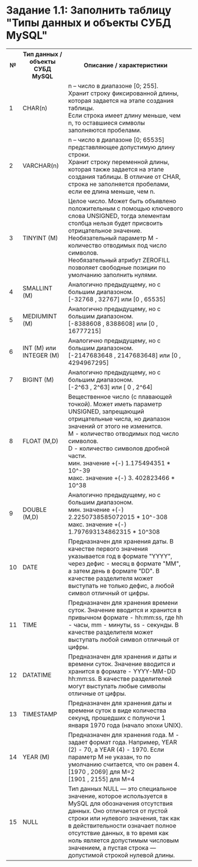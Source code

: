 # Задание 1.1: Заполнить таблицу "Типы данных и объекты СУБД MySQL"

<table>
    <tr>
        <th>№</th>
        <th>Тип данных / объекты СУБД MySQL</th>
        <th>Описание / характеристики<th>
    </tr>
    <tr>
        <td>1</td>
        <td>CHAR(n)</td>
        <td>
        n – число в диапазоне [0; 255].<br>
        Хранит строку фиксированной длины, которая задается на этапе создания таблицы. <br>Если строка имеет длину меньше, чем n, то оставшиеся символы заполняются пробелами.<td>
    </tr>
        <tr>
        <td>2</td>
        <td>VARCHAR(n)</td>
        <td>n – число в диапазоне [0; 65535] представляющее допустимую длину строки. <br> 
        Хранит строку переменной длины, которая также задается на этапе создания таблицы. В отличие от CHAR, строка не заполняется пробелами, если ее длина меньше, чем n.<td>
    </tr>
        <tr>
        <td>3</td>
        <td>TINYINT (M)</td>
        <td>Целое число. Может быть объявлено положительным с помощью ключевого слова UNSIGNED, тогда элементам столбца нельзя будет присвоить отрицательное значение. <br>Необязательный параметр М - количество отводимых под число символов. <br>Необязательный атрибут ZEROFILL позволяет свободные позиции по умолчанию заполнить нулями.<td>
    </tr>
        <tr>
        <td>4</td>
        <td>SMALLINT (M)</td>
        <td>Аналогично предыдущему, но с большим диапазоном. 
        <br> [-32768 , 32767] или [0 , 65535]
        <td>
    </tr>
        <tr>
        <td>5</td>
        <td>MEDIUMINT (M)</td>
        <td>Аналогично предыдущему, но с большим диапазоном.
        <br> [-8388608 , 8388608] или  [0 , 16777215]<td>
    </tr>
        <tr>
        <td>6</td>
        <td>INT (M) или INTEGER (M)</td>
        <td>Аналогично предыдущему, но с большим диапазоном. <br> [-2147683648 , 2147683648] или [0 , 4294967295]<td>
    </tr>
        <tr>
        <td>7</td>
        <td>BIGINT (M)</td>
        <td>Аналогично предыдущему, но с большим диапазоном.
        <br> [-2^63 , 2^63] или [ 0 , 2^64]
        <td>
    </tr>
        <tr>
        <td>8</td>
        <td>FLOAT (M,D)</td>
        <td>Вещественное число (с плавающей точкой). Может иметь параметр UNSIGNED, запрещающий отрицательные числа, но диапазон значений от этого не изменится.<br> M - количество отводимых под число символов.<br> D - количество символов дробной части.
        <br> мин. значение +(-) 1.175494351 * 10^-39 <br>
макс. значение +(-) 3. 402823466 * 10^38
<td>
    </tr>
        <tr>
        <td>9</td>
        <td>DOUBLE (M,D)</td>
        <td>Аналогично предыдущему, но с большим диапазоном. <br> мин. значение +(-) 2.2250738585072015 * 10^-308
<br>макс. значение +(-) 1.797693134862315 * 10^308<td>
    </tr>
    </tr>
        <td>10</td>
        <td>DATE</td>
        <td>Предназначен для хранения даты. В качестве первого значения указывается год в формате "YYYY", через дефис - месяц в формате "ММ", а затем день в формате "DD". В качестве разделителя может выступать не только дефис, а любой символ отличный от цифры.<td>
    </tr>
        </tr>
        <td>11</td>
        <td>TIME</td>
        <td>Предназначен для хранения времени суток. Значение вводится и хранится в привычном формате - hh:mm:ss, где hh - часы, mm - минуты, ss - секунды. В качестве разделителя может выступать любой символ отличный от цифры.<td>
    </tr>
        </tr>
        <td>12</td>
        <td>DATATIME</td>
        <td>Предназначен для хранения и даты и времени суток. Значение вводится и хранится в формате - YYYY-MM-DD hh:mm:ss. В качестве разделителей могут выступать любые символы отличные от цифры.<td>
    </tr>
        </tr>
        <td>13</td>
        <td>TIMESTAMP</td>
        <td>Предназначен для хранения даты и времени суток в виде количества секунд, прошедших с полуночи 1 января 1970 года (начало эпохи UNIX).<td>
    </tr>
        </tr>
        <td>14</td>
        <td>YEAR (M)</td>
        <td>Предназначен для хранения года. М - задает формат года. Например, YEAR (2) - 70, а YEAR (4) - 1970. Если параметр М не указан, то по умолчанию считается, что он равен 4.<br>
        [1970 , 2069] для М=2 <br> [1901 , 2155] для М=4 <td>
    </tr>
        </tr>
        <td>15</td>
        <td>NULL</td>
        <td>Тип данных NULL — это специальное значение, которое используется в MySQL для обозначения отсутствия данных. Оно отличается от пустой строки или нулевого значения, так как в действительности означает полное отсутствие данных, в то время как ноль является допустимым числовым значением, а пустая строка — допустимой строкой нулевой длины.<td>
    </tr>
</table>
